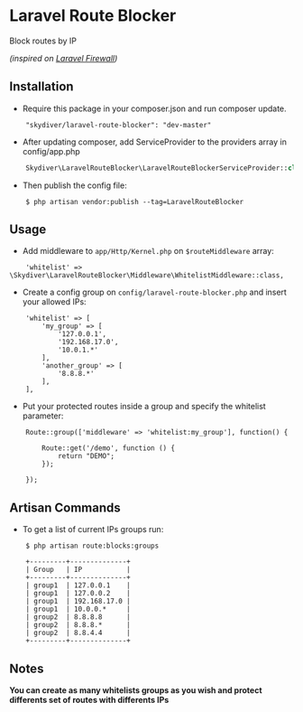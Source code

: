Laravel Route Blocker
====

Block routes by IP

*(inspired on [Laravel Firewall](https://github.com/antonioribeiro/firewall))*



## Installation

* Require this package in your composer.json and run composer update.
```
    "skydiver/laravel-route-blocker": "dev-master"
```

* After updating composer, add ServiceProvider to the providers array in config/app.php
```php
    Skydiver\LaravelRouteBlocker\LaravelRouteBlockerServiceProvider::class,
```

* Then publish the config file:
```
    $ php artisan vendor:publish --tag=LaravelRouteBlocker
```



## Usage

* Add middleware to `app/Http/Kernel.php` on `$routeMiddleware` array:
```
    'whitelist' => \Skydiver\LaravelRouteBlocker\Middleware\WhitelistMiddleware::class,
```

* Create a config group on `config/laravel-route-blocker.php` and insert your allowed IPs:
```
    'whitelist' => [
        'my_group' => [
            '127.0.0.1',
            '192.168.17.0',
            '10.0.1.*'
        ],
        'another_group' => [
            '8.8.8.*'
        ],        
    ],
```

* Put your protected routes inside a group and specify the whitelist parameter:
```
    Route::group(['middleware' => 'whitelist:my_group'], function() {

        Route::get('/demo', function () {
            return "DEMO";
        });

    });
```



## Artisan Commands
* To get a list of current IPs groups run:
```
    $ php artisan route:blocks:groups
```

```
    +---------+--------------+
    | Group   | IP           |
    +---------+--------------+
    | group1  | 127.0.0.1    |
    | group1  | 127.0.0.2    |
    | group1  | 192.168.17.0 |
    | group1  | 10.0.0.*     |
    | group2  | 8.8.8.8      |
    | group2  | 8.8.8.*      |
    | group2  | 8.8.4.4      |
    +---------+--------------+
```



## Notes

**You can create as many whitelists groups as you wish and protect differents set of routes with differents IPs**
